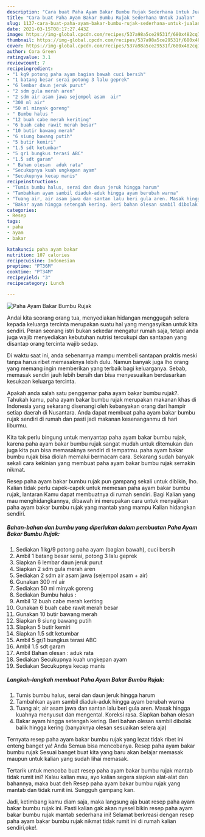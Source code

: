 ```yaml
---
description: "Cara buat Paha Ayam Bakar Bumbu Rujak Sederhana Untuk Jualan"
title: "Cara buat Paha Ayam Bakar Bumbu Rujak Sederhana Untuk Jualan"
slug: 1137-cara-buat-paha-ayam-bakar-bumbu-rujak-sederhana-untuk-jualan
date: 2021-03-15T08:17:27.443Z
image: https://img-global.cpcdn.com/recipes/537a98a5ce29531f/680x482cq70/paha-ayam-bakar-bumbu-rujak-foto-resep-utama.jpg
thumbnail: https://img-global.cpcdn.com/recipes/537a98a5ce29531f/680x482cq70/paha-ayam-bakar-bumbu-rujak-foto-resep-utama.jpg
cover: https://img-global.cpcdn.com/recipes/537a98a5ce29531f/680x482cq70/paha-ayam-bakar-bumbu-rujak-foto-resep-utama.jpg
author: Cora Green
ratingvalue: 3.1
reviewcount: 7
recipeingredient:
- "1 kg9 potong paha ayam bagian bawah cuci bersih"
- "1 batang besar serai potong 3 lalu geprek"
- "6 lembar daun jeruk purut"
- "2 sdm gula merah aren"
- "2 sdm air asam jawa sejempol asam  air"
- "300 ml air"
- "50 ml minyak goreng"
- " Bumbu halus "
- "12 buah cabe merah keriting"
- "6 buah cabe rawit merah besar"
- "10 butir bawang merah"
- "6 siung bawang putih"
- "5 butir kemiri"
- "1.5 sdt ketumbar"
- "5 gr1 bungkus terasi ABC"
- "1.5 sdt garam"
- " Bahan olesan  aduk rata"
- "Secukupnya kuah ungkepan ayam"
- "Secukupnya kecap manis"
recipeinstructions:
- "Tumis bumbu halus, serai dan daun jeruk hingga harum"
- "Tambahkan ayam sambil diaduk-aduk hingga ayam berubah warna"
- "Tuang air, air asam jawa dan santan lalu beri gula aren. Masak hingga kuahnya menyusut dan mengental. Koreksi rasa. Siapkan bahan olesan"
- "Bakar ayam hingga setengah kering. Beri bahan olesan sambil dibolak balik hingga kering (banyaknya olesan sesuaikan selera aja)"
categories:
- Resep
tags:
- paha
- ayam
- bakar

katakunci: paha ayam bakar 
nutrition: 107 calories
recipecuisine: Indonesian
preptime: "PT36M"
cooktime: "PT34M"
recipeyield: "3"
recipecategory: Lunch

---
```



![Paha Ayam Bakar Bumbu Rujak](https://img-global.cpcdn.com/recipes/537a98a5ce29531f/680x482cq70/paha-ayam-bakar-bumbu-rujak-foto-resep-utama.jpg)

Andai kita seorang orang tua, menyediakan hidangan menggugah selera kepada keluarga tercinta merupakan suatu hal yang mengasyikan untuk kita sendiri. Peran seorang istri bukan sekedar mengatur rumah saja, tetapi anda juga wajib menyediakan kebutuhan nutrisi tercukupi dan santapan yang disantap orang tercinta wajib sedap.

Di waktu  saat ini, anda sebenarnya mampu membeli santapan praktis meski tanpa harus ribet memasaknya lebih dulu. Namun banyak juga lho orang yang memang ingin memberikan yang terbaik bagi keluarganya. Sebab, memasak sendiri jauh lebih bersih dan bisa menyesuaikan berdasarkan kesukaan keluarga tercinta. 



Apakah anda salah satu penggemar paha ayam bakar bumbu rujak?. Tahukah kamu, paha ayam bakar bumbu rujak merupakan makanan khas di Indonesia yang sekarang disenangi oleh kebanyakan orang dari hampir setiap daerah di Nusantara. Anda dapat membuat paha ayam bakar bumbu rujak sendiri di rumah dan pasti jadi makanan kesenanganmu di hari liburmu.

Kita tak perlu bingung untuk menyantap paha ayam bakar bumbu rujak, karena paha ayam bakar bumbu rujak sangat mudah untuk ditemukan dan juga kita pun bisa memasaknya sendiri di tempatmu. paha ayam bakar bumbu rujak bisa diolah memalui bermacam cara. Sekarang sudah banyak sekali cara kekinian yang membuat paha ayam bakar bumbu rujak semakin nikmat.

Resep paha ayam bakar bumbu rujak pun gampang sekali untuk dibikin, lho. Kalian tidak perlu capek-capek untuk memesan paha ayam bakar bumbu rujak, lantaran Kamu dapat membuatnya di rumah sendiri. Bagi Kalian yang mau menghidangkannya, dibawah ini merupakan cara untuk menyajikan paha ayam bakar bumbu rujak yang mantab yang mampu Kalian hidangkan sendiri.

<!--inarticleads1-->

##### Bahan-bahan dan bumbu yang diperlukan dalam pembuatan Paha Ayam Bakar Bumbu Rujak:

1. Sediakan 1 kg/9 potong paha ayam (bagian bawah), cuci bersih
1. Ambil 1 batang besar serai, potong 3 lalu geprek
1. Siapkan 6 lembar daun jeruk purut
1. Siapkan 2 sdm gula merah aren
1. Sediakan 2 sdm air asam jawa (sejempol asam + air)
1. Gunakan 300 ml air
1. Sediakan 50 ml minyak goreng
1. Sediakan  Bumbu halus :
1. Ambil 12 buah cabe merah keriting
1. Gunakan 6 buah cabe rawit merah besar
1. Gunakan 10 butir bawang merah
1. Siapkan 6 siung bawang putih
1. Siapkan 5 butir kemiri
1. Siapkan 1.5 sdt ketumbar
1. Ambil 5 gr/1 bungkus terasi ABC
1. Ambil 1.5 sdt garam
1. Ambil  Bahan olesan : aduk rata
1. Sediakan Secukupnya kuah ungkepan ayam
1. Sediakan Secukupnya kecap manis




<!--inarticleads2-->

##### Langkah-langkah membuat Paha Ayam Bakar Bumbu Rujak:

1. Tumis bumbu halus, serai dan daun jeruk hingga harum
1. Tambahkan ayam sambil diaduk-aduk hingga ayam berubah warna
1. Tuang air, air asam jawa dan santan lalu beri gula aren. Masak hingga kuahnya menyusut dan mengental. Koreksi rasa. Siapkan bahan olesan
1. Bakar ayam hingga setengah kering. Beri bahan olesan sambil dibolak balik hingga kering (banyaknya olesan sesuaikan selera aja)




Ternyata resep paha ayam bakar bumbu rujak yang lezat tidak ribet ini enteng banget ya! Anda Semua bisa mencobanya. Resep paha ayam bakar bumbu rujak Sesuai banget buat kita yang baru akan belajar memasak maupun untuk kalian yang sudah lihai memasak.

Tertarik untuk mencoba buat resep paha ayam bakar bumbu rujak mantab tidak rumit ini? Kalau kalian mau, ayo kalian segera siapkan alat-alat dan bahannya, maka buat deh Resep paha ayam bakar bumbu rujak yang mantab dan tidak rumit ini. Sungguh gampang kan. 

Jadi, ketimbang kamu diam saja, maka langsung aja buat resep paha ayam bakar bumbu rujak ini. Pasti kalian gak akan nyesel bikin resep paha ayam bakar bumbu rujak mantab sederhana ini! Selamat berkreasi dengan resep paha ayam bakar bumbu rujak nikmat tidak rumit ini di rumah kalian sendiri,oke!.

